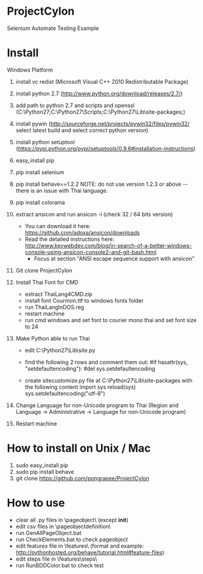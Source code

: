 ProjectCylon
============

Selenium Automate Testing Example

Install
=======

Windows Platform

1. install vc redist (Microsoft Visual C++ 2010 Redistributable Package)

2. install python 2.7 (http://www.python.org/download/releases/2.7/)

3. add path to python 2.7 and scripts and openssl (C:\Python27;C:\Python27\Scripts;C:\Python27\Lib\site-packages;)

4. install pywin (http://sourceforge.net/projects/pywin32/files/pywin32/  select latest build and select correct python version)

5. install python setuptool (https://pypi.python.org/pypi/setuptools/0.9.6#installation-instructions)

6. easy_install pip

7. pip install selenium

8. pip install behave==1.2.2
NOTE: do not use version 1.2.3 or above -- there is an issue with Thai language.

9. pip install colorama

10. extract ansicon and run ansicon -i (check 32 / 64 bits version)
	+ You can download it here: https://github.com/adoxa/ansicon/downloads
	+ Read the detailed instructions here: http://www.kevwebdev.com/blog/in-search-of-a-better-windows-console-using-ansicon-console2-and-git-bash.html
		+ Focus at section "ANSI escape sequence support with ansicon"

11. Git clone ProjectCylon

12. Install Thai Font for CMD
	+ extract ThaiLang4CMD.zip
	+ install font Courmon.ttf to windows fonts folder
	+ run ThaiLangInDOS.reg
	+ restart machine
	+ run cmd windows and set font to courier mono thai and set font size to 24

13. Make Python able to run Thai

	+ edit C:\Python27\Lib\site.py
	+ find the following 2 rows and comment them out:
		#if hasattr(sys, "setdefaultencoding"):
			#del sys.setdefaultencoding

	+ create sitecustomize.py file at C:\Python27\Lib\site-packages with the following content
		import sys
		reload(sys)
		sys.setdefaultencoding("utf-8")

14. Change Language for non-Unicode program to Thai (Region and Language -> Administrative -> Language for non-Unicode program)

15. Restart machine

How to install on Unix / Mac
==============================

1. sudo easy_install pip
2. sudo pip install behave
3. git clone https://github.com/pongrapee/ProjectCylon

How to use
==========

- clear all .py files in \pageobject\ (except __init__)
- edit csv files in \pageobjectdefinition\
- run GenAllPageObject.bat
- run CheckElements.bat to check pageobject
- edit features file in \features\ (format and example: http://pythonhosted.org/behave/tutorial.html#feature-files)
- edit steps file in \features\steps\
- run RunBDDColor.bat to check test
